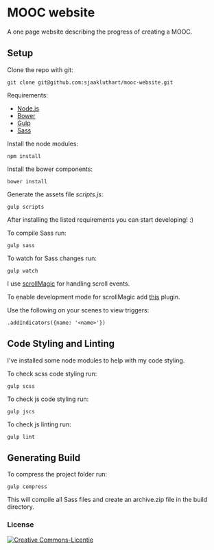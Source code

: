 # MOOC website

A one page website describing the progress of creating a MOOC.

## Setup

Clone the repo with git:
```
git clone git@github.com:sjaakluthart/mooc-website.git
```

Requirements:
* [Node.js](https://nodejs.org/en/)
* [Bower](http://bower.io/)
* [Gulp](http://gulpjs.com/)
* [Sass](http://sass-lang.com/)

Install the node modules:
```
npm install
```

Install the bower components:
```
bower install
```

Generate the assets file *scripts.js*:
```
gulp scripts
```

After installing the listed requirements you can start developing! :)

To compile Sass run:
```
gulp sass
```

To watch for Sass changes run:
```
gulp watch
```

I use [scrollMagic](http://scrollmagic.io/) for handling scroll events.

To enable development mode for scrollMagic add [this](http://cdnjs.cloudflare.com/ajax/libs/ScrollMagic/2.0.5/plugins/debug.addIndicators.min.js) plugin.

Use the following on your scenes to view triggers:
```
.addIndicators({name: '<name>'})
```

## Code Styling and Linting

I've installed some node modules to help with my code styling.

To check scss code styling run:
```
gulp scss
```

To check js code styling run:
```
gulp jscs
```

To check js linting run:
```
gulp lint
```

## Generating Build

To compress the project folder run:
```
gulp compress
```
This will compile all Sass files and create an archive.zip file in the build directory.

### License
<a rel="license" href="http://creativecommons.org/licenses/by-nc-sa/4.0/"><img alt="Creative Commons-Licentie" style="border-width:0" src="https://i.creativecommons.org/l/by-nc-sa/4.0/88x31.png" /></a>
